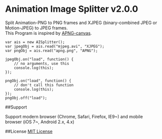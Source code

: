 Animation Image Splitter v2.0.0
==========

Split Animation-PNG to PNG frames and XJPEG (binary-combined JPEG or Motion-JPEG) to JPEG frames.  
This Program is inspired by [APNG-canvas].  

	var ais = new AISplitter();
	var jpegObj = ais.read("mjpeg.avi", "XJPEG");
	var pngObj = ais.read("apng.png", "APNG");
	
	jpegObj.on("load", function() {
		// no arguments, use this
		console.log(this);
	});

	pngObj.on("load", function() {
		// don't call this function
		console.log(this);
	});
	pngObj.off("load");

##Support

Support modern browser (Chrome, Safari, Firefox, IE9~) and mobile browser (iOS 7~, Android 2.x, 4.x)

##License
[MIT License]


[MIT License]:https://github.com/petamoriken/AISplitter/blob/master/LICENSE
[APNG-canvas]:https://github.com/davidmz/apng-canvas 
